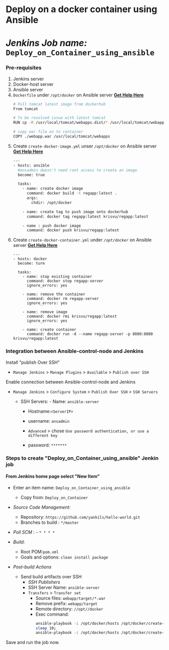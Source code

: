 # Deploy on a docker container using Ansible
# *Jenkins Job name:* `Deploy_on_Container_using_ansible`

### Pre-requisites

1. Jenkins server 
1. Docker-host server 
1. Ansible server
1. `Dockerfile` under *`/opt/docker`* on Ansible server **[Get Help Here]()**
   ```sh 
   # Pull tomcat latest image from dockerhub 
   From tomcat

   # To be resolved issue with latest tomcat
   RUN cp -R /usr/local/tomcat/webapps.dist/* /usr/local/tomcat/webapps

   # copy war file on to container 
   COPY ./webapp.war /usr/local/tomcat/webapps
1. Create `create-docker-image.yml` unser *`/opt/docker`* on Ansible server **[Get Help Here]()**
   ```sh
   ---
   - hosts: ansible
     #ansadmin doesn't need root access to create an image
     become: true 

     tasks:
       - name: create docker image
         command: docker build -t regapp:latest .
         args:
           chdir: /opt/docker

       - name: create tag to push image onto dockerhub
         command: docker tag regapp:latest krisvu/regapp:latest

       - name : push docker image
         command: docker push krisvu/regapp:latest
   ```
1. Create `create-docker-container.yml` under *`/opt/docker`* on Ansible server **[Get Help Here]()**
   ```ssh
   ---
   - hosts: docker
     become: ture

     tasks:
       - name: stop existing container
         command: docker stop regapp-server
         ignore_errors: yes

       - name: remove the container
         command: docker rm regapp-server
         ignore_errors: yes

       - name: remove image
         command: docker rmi krisvu/regapp:latest   
         ignore_errors: yes

       - name: create container
         command: docker run -d --name regapp-server -p 8080:8080 krisvu/regapp:latest
   ```

### Integration between Ansible-control-node and Jenkins

Install "publish Over SSH"
 - `Manage Jenkins` > `Manage Plugins` > `Available` > `Publish over SSH`

Enable connection between Ansible-control-node and Jenkins

- `Manage Jenkins` > `Configure System` > `Publish Over SSH` > `SSH Servers` 

	- SSH Servers:
                - Name: `ansible-server`
		- Hostname:`<ServerIP>`
		- username: `ansadmin`
               
       -  `Advanced` > chose `Use password authentication, or use a different key`
		 - password: `*******`
 
### Steps to create "Deploy_on_Container_using_ansible" Jenkin job
#### From Jenkins home page select "New Item"
   - Enter an item name: `Deploy_on_Container_using_ansible`
     - Copy from: `Deploy_on_Container`
     
   - *Source Code Management:*
      - Repository: `https://github.com/yankils/hello-world.git`
      - Branches to build : `*/master`  
   - *Poll SCM* :      - `* * * *`

   - *Build:*
     - Root POM:`pom.xml`
     - Goals and options: `clean install package`

 - *Post-build Actions*
   - Send build artifacts over SSH
     - *SSH Publishers*
      - SSH Server Name: `ansible-server`
       - `Transfers` >  `Transfer set`
            - Source files: `webapp/target/*.war`
	       - Remove prefix: `webapp/target`
	       - Remote directory: `//opt//docker`
	       - Exec command: 
                ```sh 
                ansible-playbook -i /opt/docker/hosts /opt/docker/create-docker-image.yml;
                sleep 10;
                ansible-playbook -i /opt/docker/hosts /opt/docker/create-docker-container.yml;
                ```

Save and run the job now.